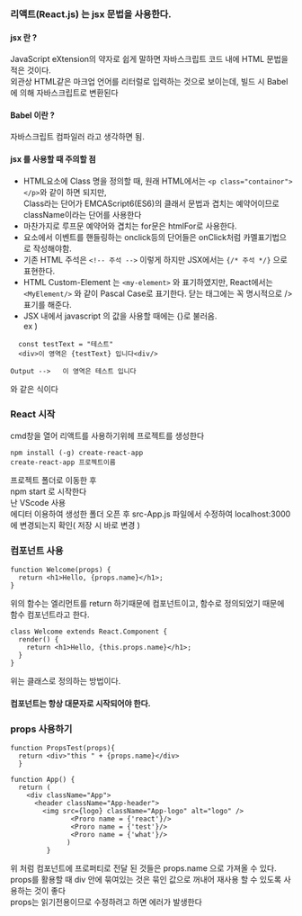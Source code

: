### 리액트(React.js) 는 jsx 문법을 사용한다.    
#### jsx 란 ?    
 JavaScript eXtension의 약자로 쉽게 말하면 자바스크립트 코드 내에 HTML 문법을 적은 것이다.     
 외관상 HTML같은 마크업 언어를 리터럴로 입력하는 것으로 보이는데, 빌드 시 Babel에 의해 자바스크립트로 변환된다    
#### Babel 이란 ?
자바스크립트 컴파일러 라고 생각하면 됨.
 
#### jsx 를 사용할 때 주의할 점
- HTML요소에 Class 명을 정의할 때,  원래 HTML에서는 `<p class="containor"></p>`와 같이 하면 되지만,      
Class라는 단어가 EMCAScript6(ES6)의 클래서 문법과 겹치는 예약어이므로 className이라는 단어를 사용한다      
- 마찬가지로 루프문 예약어와 겹치는 for문은 htmlFor로 사용한다.
- 요소에서 이벤트를 핸들링하는 onclick등의 단어들은 onClick처럼 카멜표기법으로 작성해야함.
- 기존 HTML 주석은 `<!-- 주석 -->` 이렇게 하지만 JSX에서는 `{/* 주석 */}` 으로 표현한다.
- HTML Custom-Element 는 `<my-element>` 와 표기하였지만, React에서는` <MyElement/>` 와 같이 Pascal Case로 표기한다.  닫는 태그에는 꼭 명시적으로 /> 표기를 해준다.
- JSX 내에서 javascript 의 값을 사용할 때에는 {}로 불러옴.      
 ex )
 ```
   const testText = "테스트" 
   <div>이 영역은 {testText} 입니다<div/>
  
 Output -->   이 영역은 테스트 입니다
 ```   
 와 같은 식이다


### React 시작
cmd창을 열어 리액트를 사용하기위헤 프로젝트를 생성한다
```
npm install (-g) create-react-app
create-react-app 프로젝트이름
```
프로젝트 폴더로 이동한 후                 
npm start 로 시작한다           
난 VScode 사용             
에디터 이용하여 생성한 폴더 오픈 후 src-App.js 파일에서 수정하여 localhost:3000 에 변경되는지 확인( 저장 시 바로 변경 )


### 컴포넌트 사용
```
function Welcome(props) {
  return <h1>Hello, {props.name}</h1>;
}
```
위의 함수는 엘리먼트를 return 하기때문에 컴포넌트이고, 함수로 정의되었기 때문에 함수 컴포넌트라고 한다.
```
class Welcome extends React.Component {
  render() {
    return <h1>Hello, {this.props.name}</h1>;
  }
}
```
위는 클래스로 정의하는 방법이다.
#### 컴포넌트는 항상 대문자로 시작되어야 한다.

### props 사용하기
```
function PropsTest(props){
  return <div>"this " + {props.name}</div>
  }
  
function App() {
  return (
    <div className="App">
      <header className="App-header">
        <img src={logo} className="App-logo" alt="logo" />
               <Proro name = {'react'}/>
               <Proro name = {'test'}/>
               <Proro name = {'what'}/>
              )
         }
```
위 처럼 컴포넌트에 프로퍼티로 전달 된 것들은 props.name 으로 가져올 수 있다.        
props를 활용할 때 div 안에 묶여있는 것은 묶인 값으로 꺼내어 재사용 할 수 있도록 사용하는 것이 좋다     
props는 읽기전용이므로 수정하려고 하면 에러가 발생한다      
